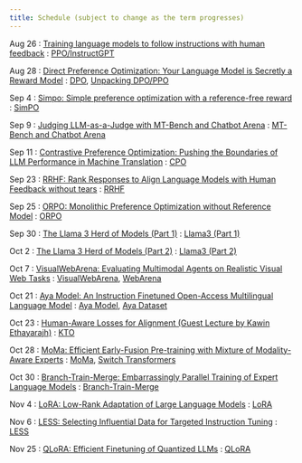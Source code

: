```yaml
---
title: Schedule (subject to change as the term progresses)
---
```


  
Aug 26
: [Training language models to follow instructions with human feedback](https://cocoxu.github.io/CS8803-LLM-fall2024/slides/01_RLHF_InstructGPT.pdf)
  : [PPO/InstructGPT](https://arxiv.org/abs/2203.02155)
  
Aug 28
: [Direct Preference Optimization: Your Language Model is Secretly a Reward Model](https://cocoxu.github.io/CS8803-LLM-fall2024/slides/02_DPO.pdf)
  : [DPO](https://arxiv.org/abs/2305.18290), [Unpacking DPO/PPO](https://arxiv.org/abs/2406.09279)

Sep 4
: [Simpo: Simple preference optimization with a reference-free reward](https://cocoxu.github.io/CS8803-LLM-fall2024/slides/03_SimPO.pdf)
  : [SimPO](https://arxiv.org/abs/2405.14734)

Sep 9
: [Judging LLM-as-a-Judge with MT-Bench and Chatbot Arena](https://cocoxu.github.io/CS8803-LLM-fall2024/slides/04_MTBench.pdf)
  : [MT-Bench and Chatbot Arena](https://arxiv.org/abs/2306.05685)

Sep 11
: [Contrastive Preference Optimization: Pushing the Boundaries of LLM Performance in Machine Translation](https://cocoxu.github.io/CS8803-LLM-fall2024/slides/05_CPO.pdf)
  : [CPO](https://arxiv.org/abs/2401.08417)

Sep 23
: [RRHF: Rank Responses to Align Language Models with Human Feedback without tears](https://cocoxu.github.io/CS8803-LLM-fall2024/slides/06_RRHF.pdf)
  : [RRHF](https://arxiv.org/abs/2304.05302)

Sep 25
: [ORPO: Monolithic Preference Optimization without Reference Model](https://cocoxu.github.io/CS8803-LLM-fall2024/slides/07_ORPO.pdf)
  : [ORPO](https://arxiv.org/abs/2403.07691)

Sep 30
: [The Llama 3 Herd of Models (Part 1)](https://cocoxu.github.io/CS8803-LLM-fall2024/slides/08a_Llama3.pdf)
  : [Llama3 (Part 1)](https://arxiv.org/abs/2407.21783)

Oct 2
: [The Llama 3 Herd of Models (Part 2)](https://cocoxu.github.io/CS8803-LLM-fall2024/slides/08b_Llama3.pdf)
  : [Llama3 (Part 2)](https://arxiv.org/abs/2407.21783)

Oct 7
: [VisualWebArena: Evaluating Multimodal Agents on Realistic Visual Web Tasks](https://cocoxu.github.io/CS8803-LLM-fall2024/slides/09_VisualWebArena.pdf)
  : [VisualWebArena](https://arxiv.org/abs/2401.13649), [WebArena](https://arxiv.org/abs/2307.13854)

Oct 21
: [Aya Model: An Instruction Finetuned Open-Access Multilingual Language Model](https://cocoxu.github.io/CS8803-LLM-fall2024/slides/10_Aya.pdf)
  : [Aya Model](https://arxiv.org/abs/2402.07827), [Aya Dataset](https://arxiv.org/abs/2402.06619)

Oct 23
: [Human-Aware Losses for Alignment (Guest Lecture by Kawin Ethayarajh)](https://cocoxu.github.io/CS8803-LLM-fall2024/slides/kawin_halos.pdf)
  : [KTO](https://arxiv.org/abs/2407.21783)

Oct 28
: [MoMa: Efficient Early-Fusion Pre-training with Mixture of Modality-Aware Experts](https://cocoxu.github.io/CS8803-LLM-fall2024/slides/11_moma.pdf)
  : [MoMa](https://arxiv.org/abs/2407.21770), [Switch Transformers](https://arxiv.org/abs/2101.03961)

Oct 30
: [Branch-Train-Merge: Embarrassingly Parallel Training of Expert Language Models](https://cocoxu.github.io/CS8803-LLM-fall2024/slides/12_branch_train_merge.pdf)
  : [Branch-Train-Merge](https://arxiv.org/abs/2208.03306)

Nov 4
: [LoRA: Low-Rank Adaptation of Large Language Models](https://cocoxu.github.io/CS8803-LLM-fall2024/slides/13_lora.pdf)
  : [LoRA](https://arxiv.org/abs/2106.09685)

Nov 6
: [LESS: Selecting Influential Data for Targeted Instruction Tuning](https://cocoxu.github.io/CS8803-LLM-fall2024/slides/14_less.pdf)
  : [LESS](https://arxiv.org/abs/2402.04333)

Nov 25
: [QLoRA: Efficient Finetuning of Quantized LLMs](https://cocoxu.github.io/CS8803-LLM-fall2024/slides/15_qlora.pdf)
  : [QLoRA](https://arxiv.org/abs/2305.14314)